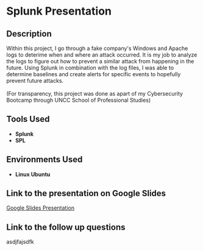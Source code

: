 # Splunk Presentation

## Description
Within this project, I go through a fake company's Windows and Apache logs to deterime when and where an attack occurred. It is my job to analyze the logs to figure out how to prevent a similar attack from happening in the future. Using Splunk in combination with the log files, I was able to determine baselines and create alerts for specific events to hopefully prevent future attacks.  <br><br>(For transparency, this project was done as apart of my Cybersecurity Bootcamp through UNCC School of Professional Studies)

## Tools Used
* **Splunk**
* **SPL**
  
## Environments Used
* **Linux Ubuntu**

## Link to the presentation on Google Slides
<a href="https://docs.google.com/presentation/d/1CHAuzvUOUK2e-4YpWhZNZ9_FkscPbzh_ZnXEf-Mn1Ig/edit?usp=sharing" target="_blank"> Google Slides Presentation</a>

## Link to the follow up questions
asdjfajsdfk
